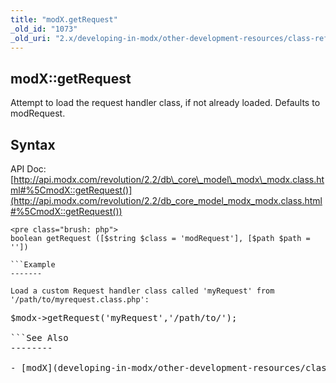 ```yaml
---
title: "modX.getRequest"
_old_id: "1073"
_old_uri: "2.x/developing-in-modx/other-development-resources/class-reference/modx/modx.getrequest"
---
```


modX::getRequest
----------------

Attempt to load the request handler class, if not already loaded. Defaults to modRequest.

Syntax
------

API Doc: [http://api.modx.com/revolution/2.2/db\_core\_model\_modx\_modx.class.html#%5CmodX::getRequest()](http://api.modx.com/revolution/2.2/db_core_model_modx_modx.class.html#%5CmodX::getRequest())

```
<pre class="brush: php">
boolean getRequest ([$string $class = 'modRequest'], [$path $path = ''])

```Example
-------

Load a custom Request handler class called 'myRequest' from '/path/to/myrequest.class.php':

```
<pre class="brush: php">
$modx->getRequest('myRequest','/path/to/');

```See Also
--------

- [modX](developing-in-modx/other-development-resources/class-reference/modx "modX")